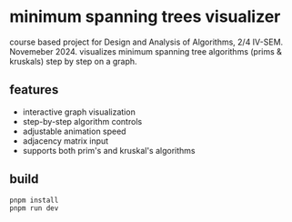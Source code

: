 # minimum spanning trees visualizer

course based project for Design and Analysis of Algorithms, 2/4 IV-SEM. Novemeber 2024.
visualizes minimum spanning tree algorithms (prims & kruskals) step by step on a graph.

## features

-   interactive graph visualization
-   step-by-step algorithm controls
-   adjustable animation speed
-   adjacency matrix input
-   supports both prim's and kruskal's algorithms


## build
```
pnpm install
pnpm run dev
```
